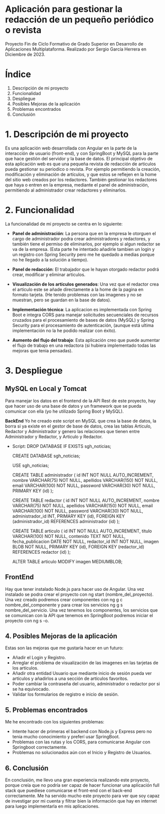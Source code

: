 # Aplicación para gestionar la redacción de un pequeño periódico o revista
Proyecto Fin de Ciclo Formativo de Grado Superior en Desarrollo de Aplicaciones Multiplataforma.
Realizado por Sergio García Herrera en Diciembre de 2023.

# Índice

1. Descripción de mi proyecto 
2. Funcionalidad
3. Despliegue
4. Posibles Mejoras de la aplicación
5. Problemas encontrados
6. Conclusión

# 1. Descripción de mi proyecto   
Es una aplicación web desarrollada con Angular en la parte de la interacción de usuario (front-end),  y con SpringBoot y MySQL para la parte que hace gestión del servidor y la base de datos.
El principal objetivo de esta aplicación web es que una pequeña revista de redacción de articulos pueda gestionar su periodico o revista. Por ejemplo permitiendo la creación, modificación y eliminación de artículos, y que estos se reflejen en la home del sitio web creados por los redactores. También gestionar los redactores que haya o entren en la empresa, mediante el panel de administración, permitiendo al administrador crear redactores y eliminarlos. 


# 2. Funcionalidad
La funcionalidad de mi proyecto se centra en lo siguiente:

- **Panel de administración**: La persona que en la empresa le otorguen el cargo de administrador podra crear administradores y redactores, y también tiene el permiso de eliminarlos, por ejemplo si algun redactor se va de la empresa. 
(Esta parte he intentado añadirle tambien un login y un registro con Spring Security pero me he quedado a medias porque no he llegado a la solución a tiempo).

- **Panel de redacción**: El trabajador que le hayan otorgado redactor podrá crear, modificar y eliminar articulos.

- **Visualización de los artículos generados**: Una vez que el redactor crea el articulo este se añade directamente a la home de la pagina en formato tarjeta. (He tenido problemas con las imagenes y no se muestran, pero se guardan en la base de datos).

- **Implementación técnica**: La aplicacion es implementada con Spring Boot e integra CORS para manejar solicitudes secuenciales de recursos cruzados para el procesamiento de bases de datos (MySQL) y Spring Security para el procesamiento de autenticación, (aunque está ultima implementación no la he podido realizar con éxito).

- **Aumento del flujo del trabajo**: Esta aplicación creo que puede aumentar el flujo de trabajo en una redactora (si hubiera implementado todas las mejoras que tenia pensadas).


# 3. Despliegue
## MySQL en Local y Tomcat
Para manejar los datos en el frontend de la API Rest de este proyecto, hay que hacer uso de una base de datos y un framework que se pueda comunicar con ella (yo he utilizado Spring Boot y MySQL).

**BackEnd**
Yo he creado este script en MySQL que crea la base de datos, la borra si ya existe en el gestor de base de datos, crea las tablas Articulo, Redactor y Administrador y genero las relaciones que tienen entre Administrador y Redactor, y Articulo y Redactor.

- Script:
	DROP DATABASE IF EXISTS sgh_noticias;

	CREATE DATABASE sgh_noticias;

	USE sgh_noticias;

	CREATE TABLE administrador (
	  id INT NOT NULL AUTO_INCREMENT,
	  nombre VARCHAR(75) NOT NULL,
	  apellidos VARCHAR(150) NOT NULL,
	  email VARCHAR(100) NOT NULL,
	  password VARCHAR(30) NOT NULL,
	  PRIMARY KEY (id)
	);

	CREATE TABLE redactor (
	  id INT NOT NULL AUTO_INCREMENT,
	  nombre VARCHAR(75) NOT NULL,
	  apellidos VARCHAR(150) NOT NULL,
	  email VARCHAR(100) NOT NULL,
	  password VARCHAR(30) NOT NULL,
	  administrador_id INT,
	  PRIMARY KEY (id),
	  FOREIGN KEY (administrador_id) REFERENCES administrador (id)
	);

	CREATE TABLE articulo (
	  id INT NOT NULL AUTO_INCREMENT,
	  titulo VARCHAR(100) NOT NULL,
	  contenido TEXT NOT NULL,
	  fecha_publicacion DATE NOT NULL,
	  redactor_id INT NOT NULL,
	  imagen BLOB NOT NULL,
	  PRIMARY KEY (id),
	  FOREIGN KEY (redactor_id) REFERENCES redactor (id)
	);

	ALTER TABLE articulo MODIFY imagen MEDIUMBLOB;

## FrontEnd
Hay que tener instalado Node.js para hacer uso de Angular. Una vez instalado se podra crear el proyecto con ng start (nombre_del_proyecto). Una vez creado podremos crear componentes con ng g c nombre_del_componente y para crear los servicios ng g s nombre_del_servicio. Una vez tenemos los componentes, los servicios que se comunican con la API que tenemos en SpringBoot podremos iniciar el proyecto con ng s -o.

## 4. Posibles Mejoras de la aplicación
Estas son las mejoras que me gustaría hacer en un futuro: 
- Añadir el Login y Registro.
- Arreglar el problema de visualización de las imagenes en las tarjetas de los artículos.
- Añadir otra entidad Usuario que mediante inicio de sesión pueda ver artículos y añadirlos a una sección de artículos favoritos.
- Poder cambiar la contraseña del usuario, administrador o redactor por si se ha equivocado.
- Validar los formularios de registro e inicio de sesión. 

## 5. Problemas encontrados
Me he encontrado con los siguientes problemas:
- Intente hacer de primeras el backend con Node.js y Express pero no tenia mucho conocimiento y preferí usar SpringBoot.
- Problemas con las rutas y los CORS, para comunicarse Angular con Springboot correctamente.
- Problemas no solucionados aún con el Inicio y Registro de Usuarios.

## 6. Conclusión
En conclusión, me llevo una gran experiencia realizando este proyecto, porque creía que no podría ser capaz de hacer funcionar una aplicación full stack que puediese comunicarse el front-end con el back-end correctamente. Me ha servido mucho este proyecto para ver que soy capaz de investigar por mi cuenta y filtrar bien la información que hay en internet para luego implementarla en mis aplicaciones.